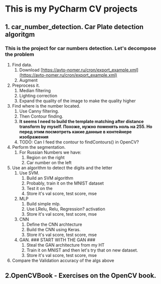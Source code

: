# This is my PyCharm CV projects
## 1. car_number_detection. Car Plate detection algoritgm
### This is the project for car numbers detection. Let's decompose the problem

1. Find data. 
    1. Download [https://avto-nomer.ru/cron/export_example.xml](https://avto-nomer.ru/cron/export_example.xml)
    2. Augment
2. Preprocess it. 
    1. Median filtering 
    2. Lighting correction
    3. Expand the quality of the image to make the quality higher
3. Find where is the number located.
    1. Use Canny filtering.
    2. Then Contour finding.
    3. **It seems I need to build the template matching after distance transform by myself. Похоже, нужно поменять ноль на 255. Но перед этим посмотреть какие данные в контейнере изображения** 
    4. TODO: Can I feed the contour to findContours() in OpenCV?
4. Perform the segmentation. 
    1. For Russian Numbers we have:
        1. Region on the right
        2. Car number on the left 
5. Use an algorithm to detect the digits and the letter
    1. Use SVM. 
        1. Build an SVM algorithm
        2. Probably, train it on the MNIST dataset
        3. Test it on the 
        4. Store it's val score, test score, mse
    2. MLP
        1. Build simple mlp.
        2. Use LRelu, Relu, Regression? activation
        3. Store it's val score, test score, mse
    3. CNN
        1. Define the CNN archtecture
        2. Build the CNN using Keras.
        3. Store it's val score, test score, mse
    4. GAN. ### START WITH THE GAN ###
        1. Steal the GAN architecture from my HT
        2. Train it on MNIST and then let's try that on new dataset.
        3. Store it's val score, test score, mse
6. Compare the Validation accuracy of the algs above

## 2.OpenCVBook - Exercises on the OpenCV book. 
